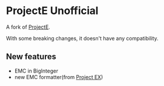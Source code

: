 # ProjectE Unofficial

A fork of [ProjectE](https://github.com/sinkillerj/ProjectE).

With some breaking changes, it doesn't have any compatibility.

## New features

* EMC in BigInteger
* new EMC formatter(from [Project EX](https://github.com/FTBTeam/FTB-ProjectEX))
